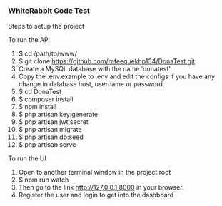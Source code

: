### WhiteRabbit Code Test

Steps to setup the project

To run the API

1. $ cd /path/to/www/
2. $ git clone https://github.com/rafeequekhp134/DonaTest.git
3. Create a MySQL database with the name 'donatest'.
4. Copy the .env.example to .env and edit the configs if you have any change in database host, username or password.
5. $ cd DonaTest
6. $ composer install
7. $ npm install
8. $ php artisan key:generate
9. $ php artisan jwt:secret
10. $ php artisan migrate
11. $ php artisan db:seed
12. $ php artisan serve

To run the UI

1. Open to another terminal window in the project root
2. $ npm run watch
3. Then go to the link http://127.0.0.1:8000 in your browser.
4. Register the user and login to get into the dashboard
